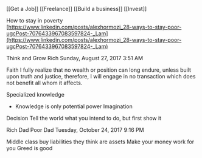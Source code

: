 
[[Get a Job]]
[[Freelance]]
[[Build a business]]
[[Invest]]

How to stay in poverty  
[https://www.linkedin.com/posts/alexhormozi_28-ways-to-stay-poor-ugcPost-7076433967083597824-_Lam](https://www.linkedin.com/posts/alexhormozi_28-ways-to-stay-poor-ugcPost-7076433967083597824-_Lam)

Think and Grow Rich
Sunday, August 27, 2017
3:51 AM
 
Faith
I fully realize that no wealth or position can long endure, unless built upon truth and justice, therefore, I will engage in no transaction which does not benefit all whom it affects. 
 
Specialized knowledge
- Knowledge is only potential power
Imagination
 
Decision
Tell the world what you intend to do, but first show it
 
 
Rich Dad Poor Dad
Tuesday, October 24, 2017
9:16 PM
 
Middle class buy liabilities they think are assets
Make your money work for you
Greed is good
